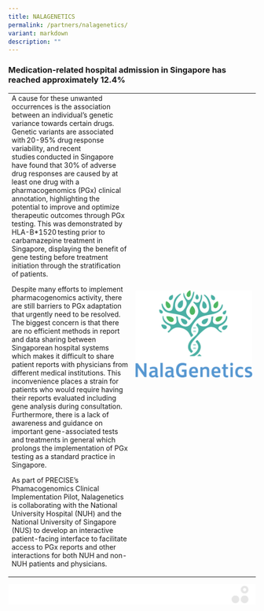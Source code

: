 ```yaml
---
title: NALAGENETICS
permalink: /partners/nalagenetics/
variant: markdown
description: ""
---
```

### Medication-related hospital admission in Singapore has reached approximately 12.4%

<table>
	<tbody>
		<tr>
			<td style="width:50%">
A cause for these unwanted occurrences is the association between an individual’s genetic variance towards certain drugs. Genetic variants are associated with 20-95% drug response variability, and recent studies conducted in Singapore have found that 30% of adverse drug responses are caused by at least one drug with a pharmacogenomics (PGx) clinical annotation, highlighting the potential to improve and optimize therapeutic outcomes through PGx testing. This was demonstrated by HLA-B*1520 testing prior to carbamazepine treatment in Singapore, displaying the benefit of gene testing before treatment initiation through the stratification of patients. 

Despite many efforts to implement pharmacogenomics activity, there are still barriers to PGx adaptation that urgently need to be resolved. The biggest concern is that there are no efficient methods in report and data sharing between Singaporean hospital systems which makes it difficult to share patient reports with physicians from different medical institutions. This inconvenience places a strain for patients who would require having their reports evaluated including gene analysis during consultation. Furthermore, there is a lack of awareness and guidance on important gene-associated tests and treatments in general which prolongs the implementation of PGx testing as a standard practice in Singapore.

As part of PRECISE’s Phamacogenomics Clinical Implementation Pilot, Nalagenetics is collaborating with the National University Hospital (NUH) and the National University of Singapore (NUS) to develop an interactive patient-facing interface to facilitate access to PGx reports and other interactions for both NUH and non-NUH patients and physicians.
							</td>
			<td style="width:50%">
				<img src="/images/Collaborate/Partners/logo_nalagenetics_vertical.png">
			</td>
			</tr></tbody></table>
			
			
![](/images/Banners/banners_page%20footer%203%20-%20grey.png)